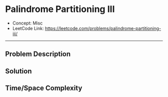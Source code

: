 # Palindrome Partitioning III

- Concept: Misc
- LeetCode Link: https://leetcode.com/problems/palindrome-partitioning-iii/

---

## Problem Description

## Solution

## Time/Space Complexity

